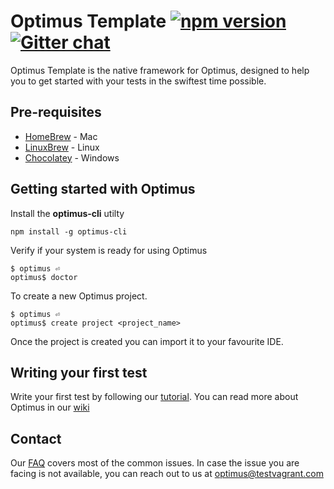 # Optimus Template  [![npm version](https://badge.fury.io/js/optimus-cli.svg)](https://badge.fury.io/js/optimus-cli) [![Gitter chat](https://badges.gitter.im/optimus_support/optimus.png)](https://gitter.im/optimus_support/optimus)

Optimus Template is the native framework for Optimus, designed to help you
to get started with your tests in the swiftest time possible.

## Pre-requisites
* [HomeBrew](https://brew.sh/) - Mac
* [LinuxBrew](http://linuxbrew.sh/) - Linux
* [Chocolatey](https://chocolatey.org/) - Windows



## Getting started with Optimus
Install the <b>optimus-cli</b> utilty

```
npm install -g optimus-cli
```

Verify if your system is ready for using Optimus

```
$ optimus ⏎
optimus$ doctor
```
To create a new Optimus project.

```
$ optimus ⏎
optimus$ create project <project_name>
```
Once the project is created you can import it to your favourite IDE.

## Writing your first test
Write your first test by following our [tutorial](https://github.com/testvagrant/optimusTemplate/wiki/My-First-Test).
You can read more about Optimus in our [wiki](https://github.com/testvagrant/optimusTemplate/wiki)

## Contact
Our [FAQ](https://github.com/testvagrant/optimusTemplate/wiki/FAQ) covers most of the common issues. In case the issue you are facing is not available, you can reach out to us at optimus@testvagrant.com




